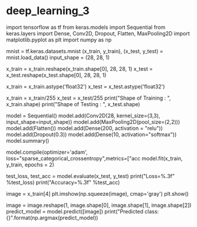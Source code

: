 # deep_learning_3

import tensorflow as tf
from keras.models import Sequential
from keras.layers import Dense, Conv2D, Dropout, Flatten, MaxPooling2D
import matplotlib.pyplot as plt
import numpy as np



mnist = tf.keras.datasets.mnist
(x_train, y_train), (x_test, y_test) = mnist.load_data()
input_shape = (28, 28, 1)



x_train = x_train.reshape(x_train.shape[0], 28, 28, 1)
x_test = x_test.reshape(x_test.shape[0], 28, 28, 1)



x_train = x_train.astype('float32')
x_test = x_test.astype('float32')


x_train = x_train/255
x_test = x_test/255
print("Shape of Training : ", x_train.shape)
print("Shape of Testing : ", x_test.shape)



model = Sequential()
model.add(Conv2D(28, kernel_size=(3,3), input_shape=input_shape))
model.add(MaxPooling2D(pool_size=(2,2)))
model.add(Flatten())
model.add(Dense(200, activation = "relu"))
model.add(Dropout(0.3))
model.add(Dense(10, activation="softmax"))
model.summary()


model.compile(optimizer='adam', loss="sparse_categorical_crossentropy",metrics=["acc
model.fit(x_train, y_train, epochs = 2)



test_loss, test_acc = model.evaluate(x_test, y_test)
print("Loss=%.3f" %test_loss)
print("Accuracy=%.3f" %test_acc)


image = x_train[4]
plt.imshow(np.squeeze(image), cmap='gray')
plt.show()


image = image.reshape(1, image.shape[0], image.shape[1], image.shape[2])
predict_model = model.predict([image])
print("Predicted class: {}".format(np.argmax(predict_model))


